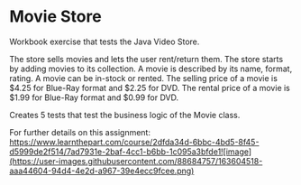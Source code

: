 # Movie Store

Workbook exercise that tests the Java Video Store.

The store sells movies and lets the user rent/return them.
The store starts by adding movies to its collection.
A movie is described by its name, format, rating.
A movie can be in-stock or rented.
The selling price of a movie is $4.25 for Blue-Ray format and $2.25 for DVD.
The rental price of a movie is $1.99 for Blue-Ray format and $0.99 for DVD.

Creates 5 tests that test the business logic of the Movie class.

For further details on this assignment:
https://www.learnthepart.com/course/2dfda34d-6bbc-4bd5-8f45-d5999de2f514/7ad7931e-2baf-4cc1-b6bb-1c095a3bfde1![image](https://user-images.githubusercontent.com/88684757/163604518-aaa44604-94d4-4e2d-a967-39e4ecc9fcee.png)
